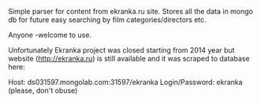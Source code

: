 Simple parser for content from ekranka.ru site.
Stores all the data in mongo db for future easy searching by film categories/directors etc.

Anyone -welcome to use.

Unfortunately Ekranka project was closed starting from 2014 year but website (http://ekranka.ru) is still available and it was scraped to database here:

Host: ds031597.mongolab.com:31597/ekranka
Login/Password: ekranka (please, don't obuse)
